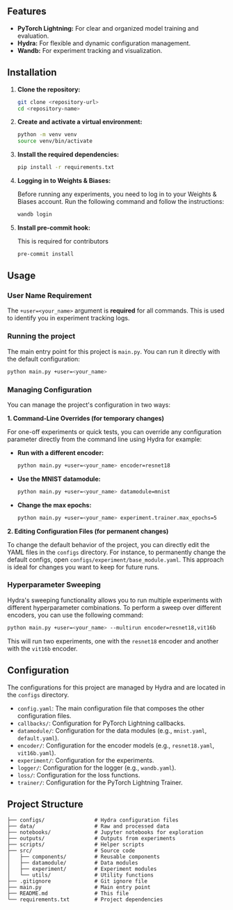 
## Features

- **PyTorch Lightning:** For clear and organized model training and evaluation.
- **Hydra:** For flexible and dynamic configuration management.
- **Wandb:** For experiment tracking and visualization.

## Installation

1. **Clone the repository:**

   ```bash
   git clone <repository-url>
   cd <repository-name>
   ```

2. **Create and activate a virtual environment:**

   ```bash
   python -m venv venv
   source venv/bin/activate
   ```

3. **Install the required dependencies:**

   ```bash
   pip install -r requirements.txt
   ```

4. **Logging in to Weights & Biases:**

   Before running any experiments, you need to log in to your Weights & Biases account. Run the following command and follow the instructions:

   ```bash
   wandb login
   ```

5. **Install pre-commit hook:**
   
   This is required for contributors
   ```bash
   pre-commit install
   ```

## Usage

### User Name Requirement

The `+user=<your_name>` argument is **required** for all commands. This is used to identify you in experiment tracking logs.

### Running the project

The main entry point for this project is `main.py`. You can run it directly with the default configuration:

```bash
python main.py +user=<your_name>
```

### Managing Configuration

You can manage the project's configuration in two ways:

**1. Command-Line Overrides (for temporary changes)**

For one-off experiments or quick tests, you can override any configuration parameter directly from the command line using Hydra for example:

*   **Run with a different encoder:**
    ```bash
    python main.py +user=<your_name> encoder=resnet18
    ```

*   **Use the MNIST datamodule:**
    ```bash
    python main.py +user=<your_name> datamodule=mnist
    ```

*   **Change the max epochs:**
    ```bash
    python main.py +user=<your_name> experiment.trainer.max_epochs=5
    ```

**2. Editing Configuration Files (for permanent changes)**

To change the default behavior of the project, you can directly edit the YAML files in the `configs` directory. For instance, to permanently change the default configs, open `configs/experiment/base_module.yaml`. This approach is ideal for changes you want to keep for future runs.

### Hyperparameter Sweeping

Hydra's sweeping functionality allows you to run multiple experiments with different hyperparameter combinations. To perform a sweep over different encoders, you can use the following command:

```bash
python main.py +user=<your_name> --multirun encoder=resnet18,vit16b
```

This will run two experiments, one with the `resnet18` encoder and another with the `vit16b` encoder.

## Configuration

The configurations for this project are managed by Hydra and are located in the `configs` directory.

- `config.yaml`: The main configuration file that composes the other configuration files.
- `callbacks/`: Configuration for PyTorch Lightning callbacks.
- `datamodule/`: Configuration for the data modules (e.g., `mnist.yaml`, `default.yaml`).
- `encoder/`: Configuration for the encoder models (e.g., `resnet18.yaml`, `vit16b.yaml`).
- `experiment/`: Configuration for the experiments.
- `logger/`: Configuration for the logger (e.g., `wandb.yaml`).
- `loss/`: Configuration for the loss functions.
- `trainer/`: Configuration for the PyTorch Lightning Trainer.

## Project Structure

```
├── configs/                # Hydra configuration files
├── data/                   # Raw and processed data
├── notebooks/              # Jupyter notebooks for exploration
├── outputs/                # Outputs from experiments
├── scripts/                # Helper scripts
├── src/                    # Source code
│   ├── components/         # Reusable components
│   ├── datamodule/         # Data modules
│   ├── experiment/         # Experiment modules
│   └── utils/              # Utility functions
├── .gitignore              # Git ignore file
├── main.py                 # Main entry point
├── README.md               # This file
└── requirements.txt        # Project dependencies
```
